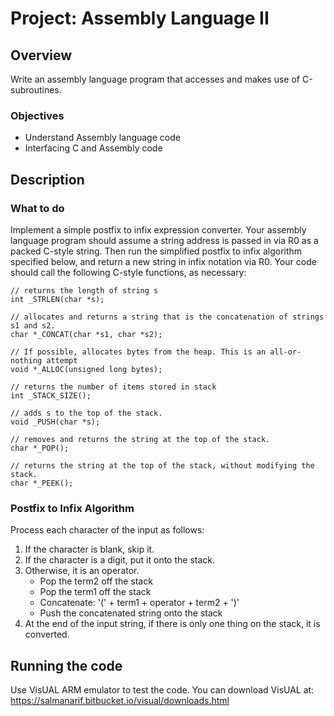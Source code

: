 # Project: Assembly Language II
## Overview
Write an assembly language program that accesses and makes use of C-subroutines.
### Objectives
- Understand Assembly language code
- Interfacing C and Assembly code
## Description
### What to do
Implement a simple postfix to infix expression converter.
Your assembly language program should assume a string address is passed in via R0 as a packed C-style string.
Then run the simplified postfix to infix algorithm specified below, and return a new string in infix notation via R0.
Your code should call the following C-style functions, as necessary:
```
// returns the length of string s
int _STRLEN(char *s);

// allocates and returns a string that is the concatenation of strings s1 and s2.
char *_CONCAT(char *s1, char *s2);

// If possible, allocates bytes from the heap. This is an all-or-nothing attempt
void *_ALLOC(unsigned long bytes);

// returns the number of items stored in stack
int _STACK_SIZE();

// adds s to the top of the stack.
void _PUSH(char *s);

// removes and returns the string at the top of the stack.
char *_POP();

// returns the string at the top of the stack, without modifying the stack.
char *_PEEK();
```
### Postfix to Infix Algorithm
Process each character of the input as follows:
1. If the character is blank, skip it.
2. If the character is a digit, put it onto the stack.
3. Otherwise, it is an operator.
   * Pop the term2 off the stack
   * Pop the term1 off the stack
   * Concatenate: '(' + term1 + operator + term2 + ')'
   * Push the concatenated string onto the stack
4. At the end of the input string, if there is only one thing on the stack, it is converted.
## Running the code
Use VisUAL ARM emulator to test the code. You can download VisUAL at: https://salmanarif.bitbucket.io/visual/downloads.html
